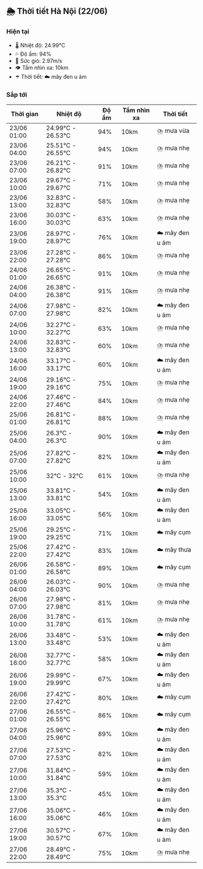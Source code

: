 ## 🌦️ Thời tiết Hà Nội (22/06)

### Hiện tại

- 🌡️ Nhiệt độ: 24.99℃
- 💦 Độ ẩm: 94%
- 💨 Sức gió: 2.97m/s
- 👁️ Tầm nhìn xa: 10km
- ☂️ Thời tiết: ☁️ mây đen u ám

### Sắp tới

| Thời gian | Nhiệt độ | Độ ẩm | Tầm nhìn xa | Thời tiết |
| --- | --- | --- | --- | --- |
| 23/06 01:00 | 24.99℃ - 26.53℃ | 94% | 10km | ⛈️ mưa vừa |
| 23/06 04:00 | 25.51℃ - 26.55℃ | 94% | 10km | ⛈️ mưa nhẹ |
| 23/06 07:00 | 26.21℃ - 26.82℃ | 91% | 10km | ⛈️ mưa nhẹ |
| 23/06 10:00 | 29.67℃ - 29.67℃ | 71% | 10km | ⛈️ mưa nhẹ |
| 23/06 13:00 | 32.83℃ - 32.83℃ | 58% | 10km | ⛈️ mưa nhẹ |
| 23/06 16:00 | 30.03℃ - 30.03℃ | 63% | 10km | ⛈️ mưa nhẹ |
| 23/06 19:00 | 28.97℃ - 28.97℃ | 76% | 10km | ☁️ mây đen u ám |
| 23/06 22:00 | 27.28℃ - 27.28℃ | 86% | 10km | ⛈️ mưa nhẹ |
| 24/06 01:00 | 26.65℃ - 26.65℃ | 91% | 10km | ⛈️ mưa nhẹ |
| 24/06 04:00 | 26.38℃ - 26.38℃ | 91% | 10km | ⛈️ mưa nhẹ |
| 24/06 07:00 | 27.98℃ - 27.98℃ | 82% | 10km | ☁️ mây đen u ám |
| 24/06 10:00 | 32.27℃ - 32.27℃ | 63% | 10km | ⛈️ mưa nhẹ |
| 24/06 13:00 | 32.83℃ - 32.83℃ | 60% | 10km | ⛈️ mưa nhẹ |
| 24/06 16:00 | 33.17℃ - 33.17℃ | 60% | 10km | ☁️ mây đen u ám |
| 24/06 19:00 | 29.16℃ - 29.16℃ | 75% | 10km | ⛈️ mưa nhẹ |
| 24/06 22:00 | 27.46℃ - 27.46℃ | 84% | 10km | ⛈️ mưa nhẹ |
| 25/06 01:00 | 26.81℃ - 26.81℃ | 88% | 10km | ⛈️ mưa nhẹ |
| 25/06 04:00 | 26.3℃ - 26.3℃ | 90% | 10km | ☁️ mây đen u ám |
| 25/06 07:00 | 27.82℃ - 27.82℃ | 82% | 10km | ☁️ mây đen u ám |
| 25/06 10:00 | 32℃ - 32℃ | 61% | 10km | ⛈️ mưa nhẹ |
| 25/06 13:00 | 33.81℃ - 33.81℃ | 54% | 10km | ☁️ mây đen u ám |
| 25/06 16:00 | 33.05℃ - 33.05℃ | 56% | 10km | ☁️ mây đen u ám |
| 25/06 19:00 | 29.25℃ - 29.25℃ | 71% | 10km | ☁️ mây cụm |
| 25/06 22:00 | 27.42℃ - 27.42℃ | 83% | 10km | ☁️ mây thưa |
| 26/06 01:00 | 26.58℃ - 26.58℃ | 89% | 10km | ☁️ mây cụm |
| 26/06 04:00 | 26.03℃ - 26.03℃ | 90% | 10km | ⛈️ mưa nhẹ |
| 26/06 07:00 | 27.98℃ - 27.98℃ | 81% | 10km | ⛈️ mưa nhẹ |
| 26/06 10:00 | 31.78℃ - 31.78℃ | 61% | 10km | ⛈️ mưa nhẹ |
| 26/06 13:00 | 33.48℃ - 33.48℃ | 53% | 10km | ☁️ mây đen u ám |
| 26/06 16:00 | 32.77℃ - 32.77℃ | 58% | 10km | ☁️ mây đen u ám |
| 26/06 19:00 | 29.99℃ - 29.99℃ | 67% | 10km | ☁️ mây đen u ám |
| 26/06 22:00 | 27.42℃ - 27.42℃ | 80% | 10km | ☁️ mây cụm |
| 27/06 01:00 | 26.55℃ - 26.55℃ | 86% | 10km | ☁️ mây cụm |
| 27/06 04:00 | 25.96℃ - 25.96℃ | 89% | 10km | ☁️ mây đen u ám |
| 27/06 07:00 | 27.53℃ - 27.53℃ | 82% | 10km | ☁️ mây đen u ám |
| 27/06 10:00 | 31.84℃ - 31.84℃ | 59% | 10km | ☁️ mây đen u ám |
| 27/06 13:00 | 35.3℃ - 35.3℃ | 45% | 10km | ☁️ mây đen u ám |
| 27/06 16:00 | 35.06℃ - 35.06℃ | 46% | 10km | ☁️ mây đen u ám |
| 27/06 19:00 | 30.57℃ - 30.57℃ | 67% | 10km | ☁️ mây đen u ám |
| 27/06 22:00 | 28.49℃ - 28.49℃ | 75% | 10km | ⛈️ mưa nhẹ |
